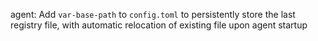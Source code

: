 agent: Add `var-base-path` to `config.toml` to persistently store the last registry file, with automatic relocation of existing file upon agent startup

